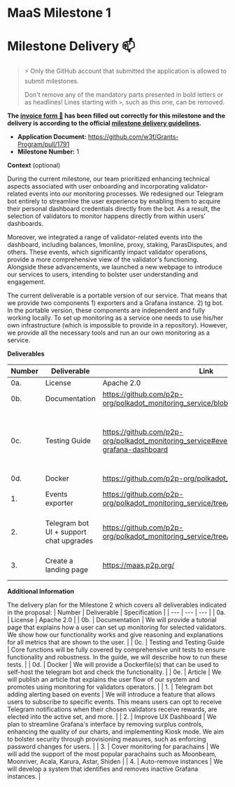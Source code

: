 # MaaS Milestone 1

# Milestone Delivery :mailbox:

> ⚡ Only the GitHub account that submitted the application is allowed to submit milestones.
> 
> 
> Don't remove any of the mandatory parts presented in bold letters or as headlines! Lines starting with `>`, such as this one, can be removed.
> 

**The [invoice form :pencil:](https://docs.google.com/forms/d/e/1FAIpQLSfmNYaoCgrxyhzgoKQ0ynQvnNRoTmgApz9NrMp-hd8mhIiO0A/viewform) has been filled out correctly for this milestone and the delivery is according to the official [milestone delivery guidelines](https://github.com/w3f/Grants-Program/blob/master/docs/Support%20Docs/milestone-deliverables-guidelines.md).**

- **Application Document:** https://github.com/w3f/Grants-Program/pull/1791
- **Milestone Number:** 1

**Context** (optional)

During the current milestone, our team prioritized enhancing technical aspects associated with user onboarding and incorporating validator-related events into our monitoring processes. We redesigned our Telegram bot entirely to streamline the user experience by enabling them to acquire their personal dashboard credentials directly from the bot. As a result, the selection of  validators to monitor happens directly from within users’ dashboards.

Moreover, we integrated a range of validator-related events into the dashboard, including balances, Imonline, proxy, staking, ParasDisputes, and others. These events, which significantly impact validator operations, provide a more comprehensive view of the validator's functioning. Alongside these advancements, we launched a new webpage to introduce our services to users, intending to bolster user understanding and engagement.

The current deliverable is a portable version of our service. That means that we provide two components 1) exporters and a Grafana instance. 2) tg bot. In the portable version, these components are independent and fully working locally. To set up monitoring as a service one needs to use his/her own infrastructure (which is impossible to provide in a repository). However, we provide all the necessary tools and run an our own monitoring as a service.  

**Deliverables**

| Number | Deliverable | Link | Notes |
| --- | --- | --- | --- |
| 0a. | License | Apache 2.0 |  |
| 0b. | Documentation | https://github.com/p2p-org/polkadot_monitoring_service/blob/main/docs/overview.md | And https://github.com/p2p-org/polkadot_monitoring_service/blob/main/README.md |
| 0c. | Testing Guide | https://github.com/p2p-org/polkadot_monitoring_service#events-exporters-and-grafana-dashboard | You need to test two components: 1) exporters and a Grafana instance: after running docker-compose, go to the local Grafana http://127.0.0.1:3000/d/fDrj0_EGz/p2p-org-polkadot-kusama-dashboard?orgId=1 and check that for the validators the collection of metrics started (the dashboard is not empty) 2) tg bot: follow the instruction in the read me (tg bot should generate values.yml for the Grafana) |
| 0d. | Docker | https://github.com/p2p-org/polkadot_monitoring_service |  |
| 1. | Events exporter | https://github.com/p2p-org/polkadot_monitoring_service/tree/main/exporters/events | We collect data for unique metrics such as finality (prevotes and pre commits), common data (rewards points, etc), and validator-related events. Everything dockerised  |
| 2. | Telegram bot UI + support chat upgrades | https://github.com/p2p-org/polkadot_monitoring_service/tree/main/bot | A bot provides full monitoring as a service and sets up a personal Grafana dashboard for every platform user (you do not need to run tg bot if you run it only locally and only for yourself (without external users).  |
| 3. | Create a landing page | https://maas.p2p.org/ | Template in figma: https://www.figma.com/file/QUcO9g8FoiXDlNBUmIkdXm/MaaS?type=design&mode=design&t=LpmIkQyUPFyiSni6-0 |

**Additional Information**

The delivery plan for the Milestone 2 which covers all deliverables indicated in the proposal:
| Number | Deliverable | Specification |
| --- | --- | --- |
| 0a. | License | Apache 2.0 |
| 0b. | Documentation | We will provide a tutorial page that explains how a user can set up monitoring for selected validators. We show how our functionality works and give reasoning and explanations for all metrics that are shown to the user. |
| 0c. | Testing and Testing Guide | Core functions will be fully covered by comprehensive unit tests to ensure functionality and robustness. In the guide, we will describe how to run these tests. |
| 0d. | Docker | We will provide a Dockerfile(s) that can be used to self-host the telegram bot and check the functionality. |
| 0e. | Article | We will publish an article that explains the user flow of our system and promotes using monitoring for validators operators. |
| 1. | Telegram bot adding alerting based on events | We will introduce a feature that allows users to subscribe to specific events. This means users can opt to receive Telegram notifications when their chosen validators receive rewards, are elected into the active set, and more. |
| 2. | Improve UX Dashboard | We plan to streamline Grafana's interface by removing surplus controls, enhancing the quality of our charts, and implementing Kiosk mode. We aim to bolster security through provisioning measures, such as enforcing password changes for users. |
| 3. | Cover monitoring for parachains | We will add the support of the most popular parachains such as Moonbeam, Moonriver, Acala, Karura, Astar, Shiden |
| 4. | Auto-remove instances | We will develop a system that identifies and removes inactive Grafana instances. |
